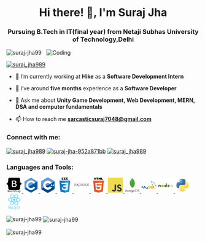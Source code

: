 <h1 align="center">Hi there! 👋, I'm Suraj Jha</h1>
<h3 align="center">Pursuing B.Tech in IT(final year) from Netaji Subhas University of Technology,Delhi</h3>
<img align="right" alt="Coding" width="400" src="https://cdn.dribbble.com/users/1162077/screenshots/3848914/programmer.gif"/>

<p align="left"> <img src="https://komarev.com/ghpvc/?username=suraj-jha99&label=Profile%20views&color=0e75b6&style=flat" alt="suraj-jha99" /> </p>

<p align="left"> <a href="https://twitter.com/suraj_jha989" target="blank"><img src="https://img.shields.io/twitter/follow/suraj_jha989?logo=twitter&style=for-the-badge" alt="suraj_jha989" /></a> </p>

- 🔭 I’m currently working at **Hike** as a **Software Development Intern**

- 🌱 I’ve around **five months** experience as a **Software Developer**

- 💬 Ask me about **Unity Game Development, Web Development, MERN, DSA and computer fundamentals**

- 📫 How to reach me **sarcasticsuraj7048@gmail.com**

<h3 align="left">Connect with me:</h3>
<p align="left">
<a href="https://twitter.com/suraj_jha989" target="blank"><img align="center" src="https://raw.githubusercontent.com/rahuldkjain/github-profile-readme-generator/master/src/images/icons/Social/twitter.svg" alt="suraj_jha989" height="30" width="40" /></a>
<a href="https://linkedin.com/in/suraj-jha-952a871bb" target="blank"><img align="center" src="https://raw.githubusercontent.com/rahuldkjain/github-profile-readme-generator/master/src/images/icons/Social/linked-in-alt.svg" alt="suraj-jha-952a871bb" height="30" width="40" /></a>
<a href="https://www.leetcode.com/suraj_jha989" target="blank"><img align="center" src="https://raw.githubusercontent.com/rahuldkjain/github-profile-readme-generator/master/src/images/icons/Social/leet-code.svg" alt="suraj_jha989" height="30" width="40" /></a>
</p>

<h3 align="left">Languages and Tools:</h3>
<p align="left"> <a href="https://getbootstrap.com" target="_blank" rel="noreferrer"> <img src="https://raw.githubusercontent.com/devicons/devicon/master/icons/bootstrap/bootstrap-plain-wordmark.svg" alt="bootstrap" width="40" height="40"/> </a> <a href="https://www.cprogramming.com/" target="_blank" rel="noreferrer"> <img src="https://raw.githubusercontent.com/devicons/devicon/master/icons/c/c-original.svg" alt="c" width="40" height="40"/> </a> <a href="https://www.w3schools.com/cpp/" target="_blank" rel="noreferrer"> <img src="https://raw.githubusercontent.com/devicons/devicon/master/icons/cplusplus/cplusplus-original.svg" alt="cplusplus" width="40" height="40"/> </a> <a href="https://www.w3schools.com/css/" target="_blank" rel="noreferrer"> <img src="https://raw.githubusercontent.com/devicons/devicon/master/icons/css3/css3-original-wordmark.svg" alt="css3" width="40" height="40"/> </a> <a href="https://expressjs.com" target="_blank" rel="noreferrer"> <img src="https://raw.githubusercontent.com/devicons/devicon/master/icons/express/express-original-wordmark.svg" alt="express" width="40" height="40"/> </a> <a href="https://www.w3.org/html/" target="_blank" rel="noreferrer"> <img src="https://raw.githubusercontent.com/devicons/devicon/master/icons/html5/html5-original-wordmark.svg" alt="html5" width="40" height="40"/> </a> <a href="https://developer.mozilla.org/en-US/docs/Web/JavaScript" target="_blank" rel="noreferrer"> <img src="https://raw.githubusercontent.com/devicons/devicon/master/icons/javascript/javascript-original.svg" alt="javascript" width="40" height="40"/> </a> <a href="https://www.mongodb.com/" target="_blank" rel="noreferrer"> <img src="https://raw.githubusercontent.com/devicons/devicon/master/icons/mongodb/mongodb-original-wordmark.svg" alt="mongodb" width="40" height="40"/> </a> <a href="https://www.mysql.com/" target="_blank" rel="noreferrer"> <img src="https://raw.githubusercontent.com/devicons/devicon/master/icons/mysql/mysql-original-wordmark.svg" alt="mysql" width="40" height="40"/> </a> <a href="https://nodejs.org" target="_blank" rel="noreferrer"> <img src="https://raw.githubusercontent.com/devicons/devicon/master/icons/nodejs/nodejs-original-wordmark.svg" alt="nodejs" width="40" height="40"/> </a> <a href="https://www.python.org" target="_blank" rel="noreferrer"> <img src="https://raw.githubusercontent.com/devicons/devicon/master/icons/python/python-original.svg" alt="python" width="40" height="40"/> </a> <a href="https://reactjs.org/" target="_blank" rel="noreferrer"> <img src="https://raw.githubusercontent.com/devicons/devicon/master/icons/react/react-original-wordmark.svg" alt="react" width="40" height="40"/> </a> </p>

<p><img align="left" src="https://github-readme-stats.vercel.app/api/top-langs?username=suraj-jha99&show_icons=true&locale=en&layout=compact" alt="suraj-jha99" /></p>

<p>&nbsp;<img align="center" src="https://github-readme-stats.vercel.app/api?username=suraj-jha99&show_icons=true&locale=en" alt="suraj-jha99" /></p>

<p><img align="center" src="https://github-readme-streak-stats.herokuapp.com/?user=suraj-jha99&" alt="suraj-jha99" /></p>

